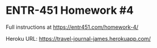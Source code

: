 # ENTR-451 Homework #4

Full instructions at https://entr451.com/homework-4/

Heroku URL: https://travel-journal-james.herokuapp.com/